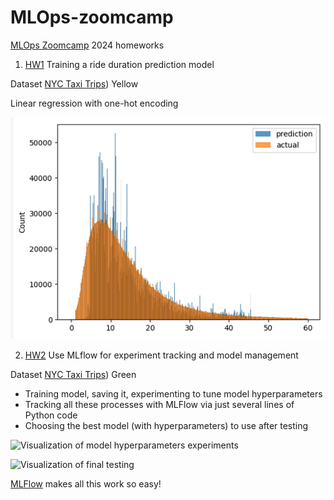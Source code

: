 # MLOps-zoomcamp
[MLOps Zoomcamp](https://github.com/DataTalksClub/mlops-zoomcamp/) 2024 homeworks 

1. [HW1](/01-intro/homework.md) Training a ride duration prediction model 

Dataset [NYC Taxi Trips](https://www1.nyc.gov/site/tlc/about/tlc-trip-record-data.page)) Yellow

Linear regression with one-hot encoding

![Actual vs Prediction](/01-intro/Screenshot_2024-05-14_16-59-10.png)

2. [HW2](/02-experiment-tracking/homework.md) Use MLflow for experiment tracking and model management 

Dataset [NYC Taxi Trips](https://www1.nyc.gov/site/tlc/about/tlc-trip-record-data.page)) Green

- Training model, saving it, experimenting to tune model hyperparameters
- Tracking all these processes with MLFlow via just several lines of Python code
- Choosing the best model (with hyperparameters) to use after testing

![Visualization of model hyperparameters experiments](/02-experiment-tracking/20240526-135431.png)

![Visualization of final testing](/02-experiment-tracking/20240526-151059.png)

[MLFlow](https://github.com/mlflow/mlflow) makes all this work so easy!
